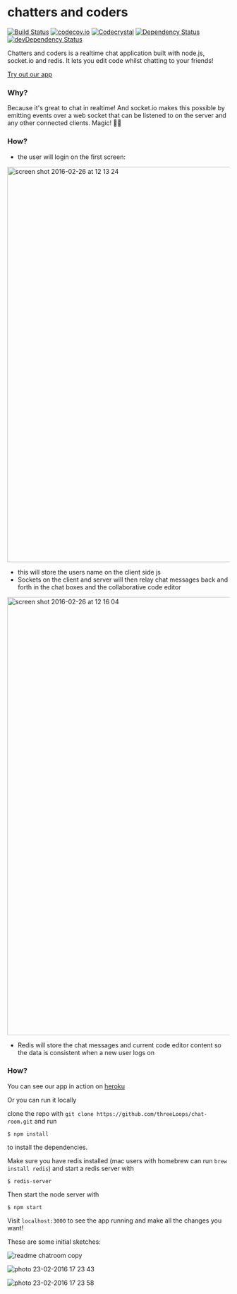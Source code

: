 # chatters and coders


[![Build Status](https://travis-ci.org/CoffeeDotFilter/chat-room.svg?branch=master)](https://travis-ci.org/threeLoops/chat-room)
[![codecov.io](https://codecov.io/github/CoffeeDotFilter/chat-room/coverage.svg?branch=master)](https://codecov.io/github/threeLoops/chat-room?branch=master)
[![Codecrystal](https://img.shields.io/badge/code-crystal-5CB3FF.svg)](http://codecrystal.herokuapp.com/crystalise/CoffeeDotFilter/chat-room/master)
[![Dependency Status](https://david-dm.org/CoffeeDotFilter/chat-room.svg)](https://david-dm.org/threeloops/chat-room)
[![devDependency Status](https://david-dm.org/CoffeeDotFilter/chat-room/dev-status.svg)](https://david-dm.org/threeloops/chat-room#info=devDependencies)

Chatters and coders is a realtime chat application built with node.js, socket.io and redis. It lets you edit code whilst chatting to your friends!

[Try out our app](https://chatters-coders.herokuapp.com/)

### Why?

Because it's great to chat in realtime! And socket.io makes this possible by emitting events over a web socket that can be listened to on the server and any other connected clients. Magic! :tada::tada:


### How?

+ the user will login on the first screen:

<img width="895" alt="screen shot 2016-02-26 at 12 13 24" src="https://cloud.githubusercontent.com/assets/14013616/13352007/657f8342-dc82-11e5-9bd6-edb85cbd8584.png">

+ this will store the users name on the client side js
+ Sockets on the client and server will then relay chat messages back and forth in the chat boxes and the collaborative code editor

<img width="992" alt="screen shot 2016-02-26 at 12 16 04" src="https://cloud.githubusercontent.com/assets/14013616/13352088/e92b00c2-dc82-11e5-8edc-ad127de5c285.png">

+ Redis will store the chat messages and current code editor content so the data is consistent when a new user logs on

### How?

You can see our app in action on [heroku](https://chatters-coders.herokuapp.com/)

Or you can run it locally

clone the repo with `git clone https://github.com/threeLoops/chat-room.git` and run
```
$ npm install
```
to install the dependencies.

Make sure you have redis installed (mac users with homebrew can run `brew install redis`) and start a redis server with

```
$ redis-server
```

Then start the node server with

```
$ npm start
```

Visit `localhost:3000` to see the app running and make all the changes you want!


These are some initial sketches:

![readme chatroom copy](https://cloud.githubusercontent.com/assets/14013616/13260413/3d45b792-da53-11e5-81c2-45e0c24bccd7.jpg)

![photo 23-02-2016 17 23 43](https://cloud.githubusercontent.com/assets/14013616/13260383/154fb9e0-da53-11e5-9c96-a21ac52ece42.jpg)

![photo 23-02-2016 17 23 58](https://cloud.githubusercontent.com/assets/14013616/13260384/15610290-da53-11e5-9033-809f0ae50837.jpg)
